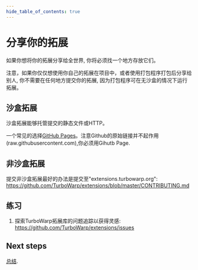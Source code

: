 ```yaml
---
hide_table_of_contents: true
---
```


# 分享你的拓展

如果你想将你的拓展分享给全世界, 你将必须找一个地方存放它们。

注意，如果你仅仅想使用你自己的拓展在项目中，或者使用打包程序打包后分享给别人, 你不需要在任何地方提交你的拓展, 因为打包程序可在无沙盒的情况下运行拓展。

## 沙盒拓展

沙盒拓展能够托管提交的静态文件或HTTP。

一个常见的选择[GitHub Pages](https://pages.github.com/)。注意Github的原始链接并不起作用(raw.githubusercontent.com),你必须用Gihutb Page.

## 非沙盒拓展

提交非沙盒拓展最好的办法是提交至"extensions.turbowarp.org": https://github.com/TurboWarp/extensions/blob/master/CONTRIBUTING.md

## 练习

1. 探索TurboWarp拓展库的问题追踪以获得灵感: https://github.com/TurboWarp/extensions/issues

## Next steps

[总结](./wrapping-up).
